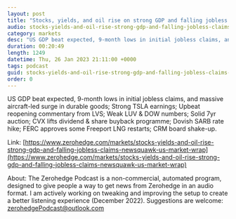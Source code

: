 ```yaml
---
layout: post
title: "Stocks, yields, and oil rise on strong GDP and falling jobless claims - Newsquawk US Market Wrap"
audio: stocks-yields-and-oil-rise-strong-gdp-and-falling-jobless-claims-newsquawk-us-market-wrap-0
category: markets
desc: "US GDP beat expected, 9-month lows in initial jobless claims, and massive aircraft-led surge in durable goods; Strong TSLA earnings; Upbeat reopening commentary from LVS; Weak LUV &amp; DOW numbers; Solid 7yr auction; CVX lifts dividend &amp; share buyback programme; Dovish SARB rate hike; FERC approves some Freeport LNG restarts; CRM board shake-up."
duration: 00:20:49
length: 1249
datetime: Thu, 26 Jan 2023 21:11:00 +0000
tags: podcast
guid: stocks-yields-and-oil-rise-strong-gdp-and-falling-jobless-claims-newsquawk-us-market-wrap-0
order: 0
---
```

US GDP beat expected, 9-month lows in initial jobless claims, and massive aircraft-led surge in durable goods; Strong TSLA earnings; Upbeat reopening commentary from LVS; Weak LUV &amp; DOW numbers; Solid 7yr auction; CVX lifts dividend &amp; share buyback programme; Dovish SARB rate hike; FERC approves some Freeport LNG restarts; CRM board shake-up.

Link: [https://www.zerohedge.com/markets/stocks-yields-and-oil-rise-strong-gdp-and-falling-jobless-claims-newsquawk-us-market-wrap](https://www.zerohedge.com/markets/stocks-yields-and-oil-rise-strong-gdp-and-falling-jobless-claims-newsquawk-us-market-wrap)

About: The Zerohedge Podcast is a non-commercial, automated program, designed to give people a way to get news from Zerohedge in an audio format.  I am actively working on tweaking and improving the setup to create a better listening experience (December 2022).  Suggestions are welcome: [zerohedgePodcast@outlook.com](mailto:zerohedgePodcast@outlook.com)